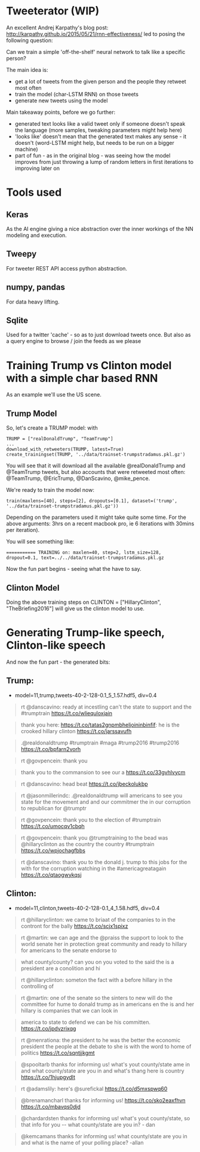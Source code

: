 
# Tweeterator (WIP)

An excellent Andrej Karpathy's blog post: http://karpathy.github.io/2015/05/21/rnn-effectiveness/ led to posing the following question:

Can we train a simple 'off-the-shelf' neural network to talk like a specific person?

The main idea is:
- get a lot of tweets from the given person and the people they retweet most often
- train the model (char-LSTM RNN) on those tweets
- generate new tweets using the model

Main takeaway points, before we go further: 
- generated text looks like a valid tweet only if someone doesn't speak the language (more samples, tweaking parameters might help here)
- 'looks like' doesn't mean that the generated text makes any sense - it doesn't (word-LSTM might help, but needs to be run on a bigger machine)
- part of fun - as in the original blog - was seeing how the model improves from just throwing a lump of random letters in first iterations to improving later on

# Tools used

## Keras

As the AI engine giving a nice abstraction over the inner workings of the NN modeling and execution.

## Tweepy

For tweeter REST API access python abstraction.

## numpy, pandas

For data heavy lifting.

## Sqlite

Used for a twitter 'cache' - so as to just download tweets once. But also as a query engine to browse / join the feeds as we please

# Training Trump vs Clinton model with a simple char based RNN

As an example we'll use the US scene.

## Trump Model

So, let's create a TRUMP model: with 


	TRUMP = ["realDonaldTrump", "TeamTrump"]
	...
	download_with_retweeters(TRUMP, latest=True)
	create_trainingset(TRUMP, '../data/trainset-trumpstradamus.pkl.gz')


You will see that it will download all the available @realDonaldTrump and @TeamTrump tweets, but also accounts that were retweeted most often: @TeamTrump, @EricTrump, @DanScavino, @mike_pence.


We're ready to train the model now:

	train(maxlens=[40], steps=[2], dropouts=[0.1], dataset=('trump', '../data/trainset-trumpstradamus.pkl.gz'))

Depending on the parameters used it might take quite some time. 
For the above arguments: 3hrs on a recent macbook pro, ie 6 iterations with 30mins per iteration).

You will see something like: 

	=========== TRAINING on: maxlen=40, step=2, lstm_size=128, dropout=0.1, text=../../data/trainset-trumpstradamus.pkl.gz



Now the fun part begins - seeing what the have to say.

## Clinton Model

Doing the above training steps on CLINTON = ["HillaryClinton", "TheBriefing2016"] will give us the clinton model to use.

# Generating Trump-like speech, Clinton-like speech

And now the fun part - the generated bits:

## Trump:
- model=11,trump,tweets-40-2-128-0.1_5_1.57.hdf5, div=0.4

> rt @danscavino: ready at incestling can't the state to support and the #trumptrain https://t.co/wliequloxjain

> thank you here: https://t.co/tatas2gnpmbheljoininbinfif: he is the crooked hillary clinton https://t.co/jarssavufh

> .@realdonaldtrump #trumptrain #maga #trump2016 #trump2016 https://t.co/bpfarn2vorh

> rt @govpencein: thank you

> thank you to the commansion to see our a https://t.co/33gvhlvycm

> rt @danscavino: head beat https://t.co/jbeckolukbp

> rt @jasonmillerindc: .@realdonaldtrump will americans to see you state for the movement and and our commitmer the in our corruption to republican for @trumptr

> rt @govpencein: thank you to the election of #trumptrain https://t.co/umocqv1cbqh

> rt @govpencein: thank you @trumptraining to the bead was @hillaryclinton as the country the country #trumptrain https://t.co/wpjochagfbbs

> rt @danscavino: thank you to the donald j. trump to this jobs for the with for the corruption watching in the #americagreatagain https://t.co/qtaogwykqsj

## Clinton:
- model=11,clinton,tweets-40-2-128-0.1_4_1.58.hdf5, div=0.4

> rt @hillaryclinton: we came to briaat of the companies to in the contront for the bally https://t.co/scjx1spixz

> rt @martin: we can age and the @praiss the support to look to the world senate her in protection great community and ready to hillary for americans to the senate endorse to 

> what county/county? can you on you voted to the said the is a president are a conolition and hi

> rt @hillaryclinton: someton the fact with a before hillary in the controlling of

> rt @martin: one of the senate so the sinters to new will do the committee for hume to donald trump as in americans en the is and her hillary is companies that we can look in 

> america to state to defend we can be his committen. https://t.co/jpdvzrixqg

> rt @menrationa: the president to he was the better the economic president the people at the debate to she is with the word to home of politics https://t.co/sqntjjkgmt

> @spooltarb thanks for informing us! what's yout county/state ame in and what county/state are you in and what's thang here is country https://t.co/1hjupgydlt

> rt @adamslily: here's @surefickal https://t.co/d5mxspwq60

> @brenamancharl thanks for informing us! https://t.co/sko2eaxfhvn https://t.co/mbavqs0djd

> @chardardsten thanks for informing us! what's yout county/state, so that info for you -- what county/state are you in? - dan

> @kemcamans thanks for informing us! what county/state are you in and what is the name of your polling place? -allan


